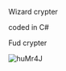 Wizard crypter 

coded in C#

Fud crypter


![huMr4J](https://github.com/user-attachments/assets/8f9f30fa-e4ff-4834-a1dd-ba900b9fbba5)

